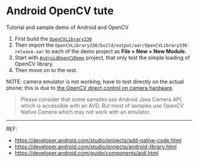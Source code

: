 # Android OpenCV tute

Tutorial and sample demo of Android and OpenCV

1. First build the [`OpenCVLibrary330`](OpenCVLibrary330)
2. Then import the `OpenCVLibrary330/build/output/aar/OpenCVLibrary330-release.aar` to each of the demo project as **File > New > New Module**.
3. Start with [`AndroidOpenCVDemo`](AndroidOpenCVDemo) project, that only test the simple loading of OpenCV library.
4. Then move on to the rest.

NOTE: camera emulator is not working; have to test directly on the actual phone; this is due to [the OpenCV direct control on camera hardware](http://docs.opencv.org/2.4/doc/tutorials/introduction/android_binary_package/O4A_SDK.html#running-opencv-samples).

>  Please consider that some samples use Android Java Camera API, which is accessible with an AVD. But most of samples use OpenCV Native Camera which may not work with an emulator. 

---

REF:

- https://developer.android.com/studio/projects/add-native-code.html
- https://developer.android.com/studio/projects/android-library.html
- https://developer.android.com/guide/components/aidl.html